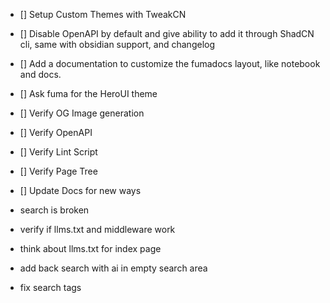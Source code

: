 - [] Setup Custom Themes with TweakCN
- [] Disable OpenAPI by default and give ability to add it through ShadCN cli, same with obsidian support, and changelog
- [] Add a documentation to customize the fumadocs layout, like notebook and docs.
- [] Ask fuma for the HeroUI theme

- [] Verify OG Image generation
- [] Verify OpenAPI
- [] Verify Lint Script
- [] Verify Page Tree
- [] Update Docs for new ways
- search is broken
- verify if llms.txt and middleware work
- think about llms.txt for index page
- add back search with ai in empty search area
- fix search tags